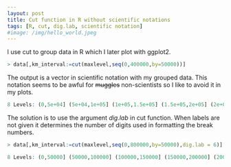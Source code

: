 ```yaml
---
layout: post
title: Cut function in R without scientific notations 
tags: [R, cut, dig.lab, scientific notation]
#image: /img/hello_world.jpeg
---
```


I use cut to group data in R which I later plot with ggplot2. 

```R
> data[,km_interval:=cut(maxlevel,seq(0,400000,by=50000))]
```

The output is a vector in scientific notation with my grouped data. This notation seems to be awful for ~~muggles~~ non-scientists so I like to avoid it in my plots.
```R
8 Levels: (0,5e+04] (5e+04,1e+05] (1e+05,1.5e+05] (1.5e+05,2e+05] (2e+05,2.5e+05] (2.5e+05,3e+05] ... (3.5e+05,4e+05]
```
The solution is to use the argument *dig.lab* in cut function. When labels are not given it determines the number of digits used in formatting the break numbers.
```R
> data[,km_interval:=cut(maxlevel,seq(0,800000,by=50000),dig.lab = 6)]
```

```R
8 Levels: (0,50000] (50000,100000] (100000,150000] (150000,200000] (200000,250000] (250000,300000] ... (350000,400000]
```


